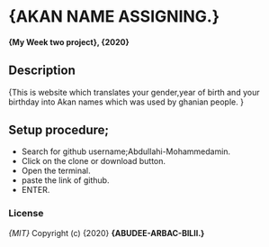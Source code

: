# {AKAN NAME ASSIGNING.}
#### {My Week two project}, {2020}

## Description
{This is website which translates your gender,year of birth and your birthday into Akan names which was used by ghanian people. }
## Setup procedure;
* Search for github username;Abdullahi-Mohammedamin.
* Click on the clone or download button.
* Open the terminal.
* paste the link of github.
* ENTER.
### License
*{MIT}*
Copyright (c) {2020} **{ABUDEE-ARBAC-BILII.}**
  

